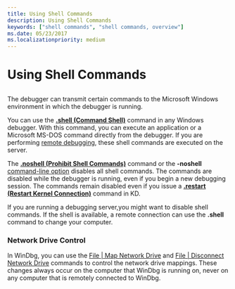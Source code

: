 ```yaml
---
title: Using Shell Commands
description: Using Shell Commands
keywords: ["shell commands", "shell commands, overview"]
ms.date: 05/23/2017
ms.localizationpriority: medium
---
```


# Using Shell Commands


## <span id="ddk_using_shell_commands_dbg"></span><span id="DDK_USING_SHELL_COMMANDS_DBG"></span>


The debugger can transmit certain commands to the Microsoft Windows environment in which the debugger is running.

You can use the [**.shell (Command Shell)**](-shell--command-shell-.md) command in any Windows debugger. With this command, you can execute an application or a Microsoft MS-DOS command directly from the debugger. If you are performing [remote debugging](remote-debugging.md), these shell commands are executed on the server.

The [**.noshell (Prohibit Shell Commands)**](-noshell--prohibit-shell-commands-.md) command or the **-noshell** [command-line option](command-line-options.md) disables all shell commands. The commands are disabled while the debugger is running, even if you begin a new debugging session. The commands remain disabled even if you issue a [**.restart (Restart Kernel Connection)**](-restart--restart-kernel-connection-.md) command in KD.

If you are running a debugging server,you might want to disable shell commands. If the shell is available, a remote connection can use the **.shell** command to change your computer.

### <span id="network_drive_control"></span><span id="NETWORK_DRIVE_CONTROL"></span>Network Drive Control

In WinDbg, you can use the [File | Map Network Drive](file---map-network-drive.md) and [File | Disconnect Network Drive](file---disconnect-network-drive.md) commands to control the network drive mappings. These changes always occur on the computer that WinDbg is running on, never on any computer that is remotely connected to WinDbg.

 

 






